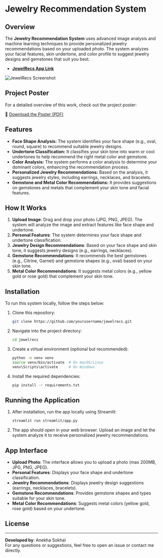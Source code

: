 # Jewelry Recommendation System

## Overview

The **Jewelry Recommendation System** uses advanced image analysis and machine learning techniques to provide personalized jewelry recommendations based on your uploaded photo. The system analyzes your facial features, skin undertone, and color profile to suggest jewelry designs and gemstones that suit you best.

- **[JewelRecs App Link](https://jewelryrecs.streamlit.app/)**

![JewelRecs Screenshot](/presentation/app_ex.png)

## Project Poster

For a detailed overview of this work, check out the project poster:

📄 [Download the Poster (PDF)](/presentation/project_presentation.pdf)

## Features

- **Face Shape Analysis:** The system identifies your face shape (e.g., oval, round, square) to recommend suitable jewelry designs.
- **Undertone Classification:** It classifies your skin tone into warm or cool undertones to help recommend the right metal color and gemstone.
- **Color Analysis:** The system performs a color analysis to determine your dominant colors, enhancing the recommendation process.
- **Personalized Jewelry Recommendations:** Based on the analysis, it suggests jewelry styles, including earrings, necklaces, and bracelets.
- **Gemstone and Metal Color Recommendations:** It provides suggestions on gemstones and metals that complement your skin tone and facial features.

## How It Works

1. **Upload Image**: Drag and drop your photo (JPG, PNG, JPEG). The system will analyze the image and extract features like face shape and undertone.
2. **Personal Features**: The system determines your face shape and undertone classification.
3. **Jewelry Design Recommendations**: Based on your face shape and skin tone, it suggests jewelry designs (e.g., earrings, necklaces).
4. **Gemstone Recommendations**: It recommends the best gemstones (e.g., Citrine, Garnet) and gemstone shapes (e.g., oval) based on your skin tone.
5. **Metal Color Recommendations**: It suggests metal colors (e.g., yellow gold or rose gold) that complement your skin tone.

## Installation

To run this system locally, follow the steps below:

1. Clone this repository:
    ```bash
    git clone https://github.com/yourusername/jewelrecs.git
    ```

2. Navigate into the project directory:
    ```bash
    cd jewelrecs
    ```

3. Create a virtual environment (optional but recommended):
    ```bash
    python -m venv venv
    source venv/bin/activate  # On macOS/Linux
    venv\Scripts\activate     # On Windows
    ```

4. Install the required dependencies:
    ```bash
    pip install -r requirements.txt
    ```

## Running the Application

1. After installation, run the app locally using Streamlit:
    ```bash
    streamlit run streamlit/app.py
    ```

2. The app should open in your web browser. Upload an image and let the system analyze it to receive personalized jewelry recommendations.

## App Interface

- **Upload Photo**: The interface allows you to upload a photo (max 200MB, JPG, PNG, JPEG).
- **Personal Features**: Displays your face shape and undertone classification.
- **Jewelry Recommendations**: Displays jewelry design suggestions (earrings, necklaces, bracelets).
- **Gemstone Recommendations**: Provides gemstone shapes and types suitable for your skin tone.
- **Metal Color Recommendations**: Suggests metal colors (yellow gold, rose gold) based on your undertone.

## License

---

**Developed by**: Anekha Sokhal  
For any questions or suggestions, feel free to open an issue or contact me directly.
